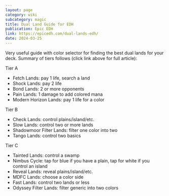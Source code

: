 ```yaml
---
layout: page
category: wiki
subcategory: magic
title: Dual Land Guide for EDH
publication: Epic EDH
link: https://epicedh.com/dual-lands-edh/
date: 2024-03-25
---
```


Very useful guide with color selector for finding the best dual lands for your deck. Summary of tiers follows (click link above for full article):

Tier A
* Fetch Lands: pay 1 life, search a land
* Shock Lands: pay 2 life
* Bond Lands: 2 or more opponents
* Pain Lands: 1 damage to add colored mana
* Modern Horizon Lands: pay 1 life for a color

Tier B
* Check Lands: control plains/island/etc.
* Slow Lands: control two or more lands
* Shadowmoor Filter Lands: filter one color into two
* Tango Lands: control two basics

Tier C
* Tainted Lands: control a swamp
* Nimbus Cycle: tap for blue if you have a plain, tap for white if you control an island
* Reveal Lands: reveal plains/island/etc.
* MDFC Lands: choose a color side
* Fast Lands: control two lands or less
* Odyssey Filter Lands: filter generic into two colors
